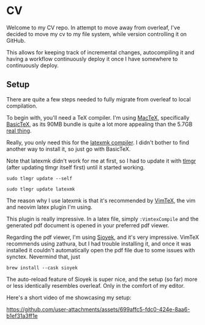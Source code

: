 

# CV

Welcome to my CV repo. In attempt to move away from overleaf, I've decided to move my cv to my file system, while version controlling it on GitHub.

This allows for keeping track of incremental changes, autocompiling it and having a workflow continuously deploy it once I have somewhere to continuously deploy.

## Setup

There are quite a few steps needed to fully migrate from overleaf to local compilation.

To begin with, you'll need a TeX compiler. I'm using [MacTeX](https://www.tug.org/mactex/), specifically [BasicTeX](https://www.tug.org/mactex/morepackages.html), as its 90MB bundle is quite a lot more appealing than the 5.7GB [real thing](https://www.tug.org/mactex/mactex-download.html).

Really, you only need this for the [latexmk compiler](https://ctan.org/pkg/latexmk/). I didn't bother to find another way to install it, so just go with BasicTeX.

Note that latexmk didn't work for me at first, so I had to update it with [tlmgr](https://tug.org/texlive/tlmgr.html) (after updating tlmgr itself first) until it started working.

```
sudo tlmgr update --self
```

```
sudo tlmgr update latexmk
```

The reason why I use latexmk is that it's recommended by [VimTeX](https://github.com/lervag/vimtex), the vim and neovim latex plugin I'm using.

This plugin is really impressive. In a latex file, simply `:VimtexCompile` and the generated pdf document is opened in your preferred pdf viewer.

Regarding the pdf viewer, I'm using [Sioyek](https://sioyek.info/), and it's very impressive.
VimTeX recommends using zathura, but I had trouble installing it, and once it was installed it couldn't automatically open the pdf file due to some issues with synctex.
Nevermind that, just

```
brew install --cask sioyek
```

The auto-reload feature of Sioyek is super nice, and the setup (so far) more or less identically resembles overleaf.
Only in the comfort of my editor.

Here's a short video of me showcasing my setup:


https://github.com/user-attachments/assets/699affc5-fdc0-424e-8aa6-b1ef31a3ff1e

